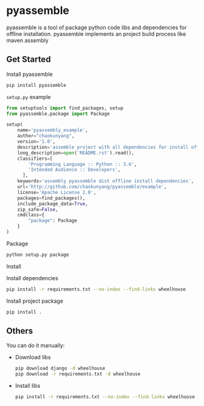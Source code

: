 # pyassemble
pyassemble is a tool of package python code libs and dependencies for offline installation. pyassemble implements an project build process like maven assembly

## Get Started
Install pyassemble
```bash
pip install pyassemble
```

`setup.py` example

```python
from setuptools import find_packages, setup
from pyassemble.package import Package

setup(
    name='pyassembly_example',
    author="chaokunyang",
    version='1.0',
    description='assemble project with all dependencies for install offline',
    long_description=open('README.rst').read(),
    classifiers=[
        'Programming Language :: Python :: 3.6',
        'Intended Audience :: Developers',
      ],
    keywords='assembly pyassemble dist offline install dependencies',
    url='http://github.com/chaokunyang/pyassemble/example',
    license='Apache License 2.0',
    packages=find_packages(),
    include_package_data=True,
    zip_safe=False,
    cmdclass={
        "package": Package
    }
)
```

Package

```bash
python setup.py package
```

Install

Install dependencies
```bash
pip install -r requirements.txt --no-index --find-links wheelhouse
```
Install project package
```bash
pip install .
```

## Others

You can do it manually:
* Download libs
    ```bash
    pip download django -d wheelhouse
    pip download -r requirements.txt -d wheelhouse
    ```
* Install libs
    ```bash
    pip install -r requirements.txt --no-index --find-links wheelhouse
    ```